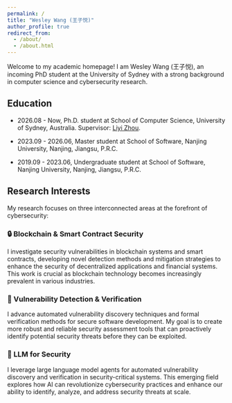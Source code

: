 ```yaml
---
permalink: /
title: "Wesley Wang (王子悦)"
author_profile: true
redirect_from: 
  - /about/
  - /about.html
---
```


Welcome to my academic homepage! I am Wesley Wang (王子悦), an incoming PhD student at the University of Sydney with a strong background in computer science and cybersecurity research.

## Education

* 2026.08 - Now, Ph.D. student at School of Computer Science, University of Sydney, Australia. Supervisor: [Liyi Zhou](https://lzhou1110.github.io/).

* 2023.09 - 2026.06, Master student at School of Software, Nanjing University, Nanjing, Jiangsu, P.R.C.

* 2019.09 - 2023.06, Undergraduate student at School of Software, Nanjing University, Nanjing, Jiangsu, P.R.C.

## Research Interests

My research focuses on three interconnected areas at the forefront of cybersecurity:

### 🔒 Blockchain & Smart Contract Security
I investigate security vulnerabilities in blockchain systems and smart contracts, developing novel detection methods and mitigation strategies to enhance the security of decentralized applications and financial systems. This work is crucial as blockchain technology becomes increasingly prevalent in various industries.

### 🐛 Vulnerability Detection & Verification  
I advance automated vulnerability discovery techniques and formal verification methods for secure software development. My goal is to create more robust and reliable security assessment tools that can proactively identify potential security threats before they can be exploited.

### 🤖 LLM for Security
I leverage large language model agents for automated vulnerability discovery and verification in security-critical systems. This emerging field explores how AI can revolutionize cybersecurity practices and enhance our ability to identify, analyze, and address security threats at scale.
